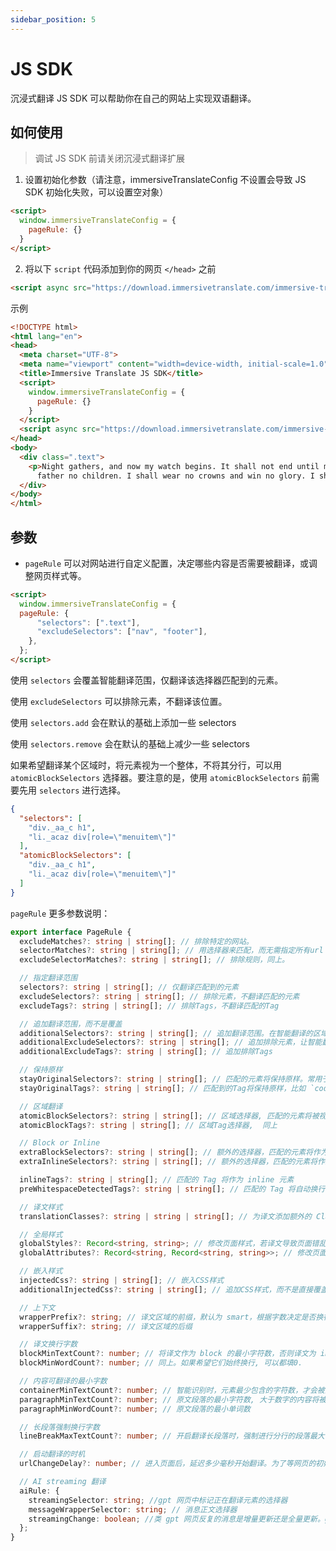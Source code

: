 ```yaml
---
sidebar_position: 5
---
```


# JS SDK

沉浸式翻译 JS SDK 可以帮助你在自己的网站上实现双语翻译。

## 如何使用

> 调试 JS SDK 前请关闭沉浸式翻译扩展

1. 设置初始化参数（请注意，immersiveTranslateConfig 不设置会导致 JS SDK
   初始化失败，可以设置空对象）

```html
<script>
  window.immersiveTranslateConfig = {
    pageRule: {}
  }
</script>
```

2. 将以下 `script` 代码添加到你的网页 `</head>` 之前

```html
<script async src="https://download.immersivetranslate.com/immersive-translate-sdk-latest.js"></script>
```

示例

```html
<!DOCTYPE html>
<html lang="en">
<head>
  <meta charset="UTF-8">
  <meta name="viewport" content="width=device-width, initial-scale=1.0">
  <title>Immersive Translate JS SDK</title>
  <script>
    window.immersiveTranslateConfig = {
      pageRule: {}
    }
  </script>
  <script async src="https://download.immersivetranslate.com/immersive-translate-sdk-latest.js"></script>
</head>
<body>
  <div class=".text">
    <p>Night gathers, and now my watch begins. It shall not end until my death. I shall take no wife, hold no lands,
      father no children. I shall wear no crowns and win no glory. I shall live and die at my post.</p>
  </div>
</body>
</html>
```

## 参数

- `pageRule`
  可以对网站进行自定义配置，决定哪些内容是否需要被翻译，或调整网页样式等。

```html
<script>
  window.immersiveTranslateConfig = {
  pageRule: {
      "selectors": [".text"],
      "excludeSelectors": ["nav", "footer"],
    },
  };
</script>
```

使用 `selectors` 会覆盖智能翻译范围，仅翻译该选择器匹配到的元素。

使用 `excludeSelectors` 可以排除元素，不翻译该位置。

使用 `selectors.add` 会在默认的基础上添加一些 selectors

使用 `selectors.remove` 会在默认的基础上减少一些 selectors

如果希望翻译某个区域时，将元素视为一个整体，不将其分行，可以用
`atomicBlockSelectors` 选择器。要注意的是，使用 `atomicBlockSelectors`
前需要先用 `selectors` 进行选择。

```json
{
  "selectors": [
    "div._aa_c h1",
    "li._acaz div[role=\"menuitem\"]"
  ],
  "atomicBlockSelectors": [
    "div._aa_c h1",
    "li._acaz div[role=\"menuitem\"]"
  ]
}
```

`pageRule` 更多参数说明：

```typescript
export interface PageRule {
  excludeMatches?: string | string[]; // 排除特定的网站。
  selectorMatches?: string | string[]; // 用选择器来匹配，而无需指定所有url
  excludeSelectorMatches?: string | string[]; // 排除规则，同上。

  // 指定翻译范围
  selectors?: string | string[]; // 仅翻译匹配到的元素
  excludeSelectors?: string | string[]; // 排除元素，不翻译匹配的元素
  excludeTags?: string | string[]; // 排除Tags，不翻译匹配的Tag

  // 追加翻译范围，而不是覆盖
  additionalSelectors?: string | string[]; // 追加翻译范围。在智能翻译的区域，追加翻译位置。
  additionalExcludeSelectors?: string | string[]; // 追加排除元素，让智能翻译不翻译特定位置。
  additionalExcludeTags?: string | string[]; // 追加排除Tags

  // 保持原样
  stayOriginalSelectors?: string | string[]; // 匹配的元素将保持原样。常用于论坛网站的标签。
  stayOriginalTags?: string | string[]; // 匹配到的Tag将保持原样，比如 `code`

  // 区域翻译
  atomicBlockSelectors?: string | string[]; // 区域选择器, 匹配的元素将被视为一个整体, 不会分段翻译
  atomicBlockTags?: string | string[]; // 区域Tag选择器,  同上

  // Block or Inline
  extraBlockSelectors?: string | string[]; // 额外的选择器，匹配的元素将作为 block 元素，独占一行。
  extraInlineSelectors?: string | string[]; // 额外的选择器，匹配的元素将作为 inline 元素。

  inlineTags?: string | string[]; // 匹配的 Tag 将作为 inline 元素
  preWhitespaceDetectedTags?: string | string[]; // 匹配的 Tag 将自动换行

  // 译文样式
  translationClasses?: string | string | string[]; // 为译文添加额外的 Class

  // 全局样式
  globalStyles?: Record<string, string>; // 修改页面样式，若译文导致页面错乱，这个很有用。`
  globalAttributes?: Record<string, Record<string, string>>; // 修改页面元素的属性

  // 嵌入样式
  injectedCss?: string | string[]; // 嵌入CSS样式
  additionalInjectedCss?: string | string[]; // 追加CSS样式，而不是直接覆盖。

  // 上下文
  wrapperPrefix?: string; // 译文区域的前缀，默认为 smart，根据字数决定是否换行。
  wrapperSuffix?: string; // 译文区域的后缀

  // 译文换行字数
  blockMinTextCount?: number; // 将译文作为 block 的最小字符数，否则译文为 inline 元素。
  blockMinWordCount?: number; // 同上。如果希望它们始终换行, 可以都填0.

  // 内容可翻译的最小字数
  containerMinTextCount?: number; // 智能识别时，元素最少包含的字符数，才会被翻译，默认为18
  paragraphMinTextCount?: number; // 原文段落的最小字符数, 大于数字的内容将被翻译
  paragraphMinWordCount?: number; // 原文段落的最小单词数

  // 长段落强制换行字数
  lineBreakMaxTextCount?: number; // 开启翻译长段落时，强制进行分行的段落最大字符数。

  // 启动翻译的时机
  urlChangeDelay?: number; // 进入页面后，延迟多少毫秒开始翻译。为了等网页的初始化，目前默认为250ms

  // AI streaming 翻译
  aiRule: {
    streamingSelector: string; //gpt 网页中标记正在翻译元素的选择器
    messageWrapperSelector: string; // 消息正文选择器
    streamingChange: boolean; //类 gpt 网页反复的消息是增量更新还是全量更新。gpt 是增量
  };
}
```
